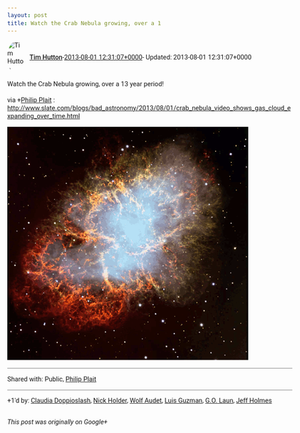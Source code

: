 ```yaml
---
layout: post
title: Watch the Crab Nebula growing, over a 1
---
```


<html><head><meta charset="utf-8"><title>Watch the Crab Nebula growing, over a 13 year period!&lt;br&gt;&lt;br&gt;via &lt;span class=...</title><style>body {font: 11pt Roboto, Arial, sans-serif; max-width: 640px; margin: 24px;}.author-photo {border-radius: 50%; margin-right: 10px; width: 40px;}.author {font-weight: 500;}.main-content {margin: 15px 0 15px;}.post-title {font-weight: bold;}.location {display: block; margin-top: 15px;}.location img {float: left; margin-right: 5px; width: 20px;}.media-link {display: inline-block; max-width: 100%; vertical-align: top;}.media-link p {margin-top: 5px; max-height: 4em; overflow: scroll;}.media {max-height: 100vh; max-width: 100%;}.video-placeholder {background: black; display: flex; height: 300px; max-width: 100%; width: 640px;}.play-icon {border-bottom: 30px solid transparent; border-left: 50px solid white; border-top: 30px solid transparent; color: white; margin: auto;}.album {max-height: 800px; overflow: scroll; width: calc(100vw - 48px);}.album .media-link {margin-right: 5px; max-width: 250px;}.album .media {max-height: 250px;}.link-embed {border-top: 1px solid lightgrey; display: block; margin-top: 20px;}.link-embed img {max-width: 100%;}.inline-link-embed {display: block;}.inline-link-embed img {vertical-align: middle;}.link-title {display: inline-block; font-size: medium; font-weight: 300; padding-left: 1em;}.reshare-attribution {display: block; font-weight: bold; margin-bottom: 10px;}.poll-image {margin-bottom: 5px; max-height: 300px; max-width: 500px;}.poll-choice {align-items: center; display: flex; margin-bottom: 5px; max-width: 500px;}.poll-choice-percentage {background-color: lightblue; height: 100%; left: 0; position: absolute; z-index: -1;}.poll-choice-selected {margin-right: 5px;}.poll-choice-results {border: 1px solid lightgray; border-radius: 5px; display: flex; line-height: 40px; overflow: hidden; padding: 0 8px; position: relative;}.poll-choice-results, .poll-choice-description {flex-grow: 1; margin-right: 10px;}.poll-choice-image {width: 100%;}.poll-choice-image, .poll-choice-image img {max-height: 40px; max-width: 100px;}.poll-choice-votes {max-height: 100px; overflow: auto;}.plus-entity-embed {color: black; display: block; text-decoration: none;}.plus-entity-embed-cover-photo {max-height: 300px; max-width: 100%;}.plus-entity-embed-info {padding: 0 1em 1em;}.plus-entity-embed-info h2 {font-weight: 500; margin: 10px 0;}.plus-entity-embed-info p {font-size: small; margin: 0;}.collection-owner-avatar {border-radius: 50%; border: 2px solid white; height: 40px; margin-top: -22px;}.visibility {padding: 1em 0; border-top: 1px solid grey;}.post-activity {padding: 1em 0; border-top: 1px solid grey;}.comments {border-top: 1px solid gray; padding-top: 1em;}.comment + .comment {margin-top: 1em;}.comment .media-link, .comment .inline-link-embed {margin-top: 5px;}</style></head><body><div style="margin-bottom:1em;"><div style="display:flex; align-items:center"><img class="author-photo" src="https://lh4.googleusercontent.com/-epo4ZZKNqEw/AAAAAAAAAAI/AAAAAAAAVSU/qu3LpcHEnoQ/s64-c/photo.jpg" alt="Tim Hutton"><a href="https://plus.google.com/+TimHutton" target="_blank" class="author">Tim Hutton</a> - <a target="_blank" href="https://plus.google.com/+TimHutton/posts/GhH4TbPM5QF">2013-08-01 12:31:07+0000</a><span> - Updated: 2013-08-01 12:31:07+0000</span></div><div class="main-content">Watch the Crab Nebula growing, over a 13 year period!<br><br>via <span class="proflinkWrapper"><span class="proflinkPrefix">+</span><a class="proflink bidi_isolate" href="https://plus.google.com/108952536790629690817" oid="108952536790629690817" >Philip Plait</a></span> : <a rel="nofollow" target="_blank" href="http://www.slate.com/blogs/bad_astronomy/2013/08/01/crab_nebula_video_shows_gas_cloud_expanding_over_time.html" class="ot-anchor bidi_isolate" jslog="10929; track:click" dir="ltr">http://www.slate.com/blogs/bad_astronomy/2013/08/01/crab_nebula_video_shows_gas_cloud_expanding_over_time.html</a></div><a href="/assets/crab_nebula_growing.gif" target="_blank" class="media-link"><img src="/assets/crab_nebula_growing.gif" alt="Image" class="media"></a></div><div class="visibility">Shared with: Public, <a href="https://plus.google.com/108952536790629690817">Philip Plait</a></div><div class="post-activity"><div class="plus-oners">+1'd by: <a href="https://plus.google.com/+ClaudiaDoppioslash">Claudia Doppioslash</a>, <a href="https://plus.google.com/+NickHolder">Nick Holder</a>, <a href="https://plus.google.com/+WolfAudet">Wolf Audet</a>, <a href="https://plus.google.com/+LuisGuzmanJr">Luis Guzman</a>, <a href="https://plus.google.com/+GOLaun">G.O. Laun</a>, <a href="https://plus.google.com/+JeffHolmes">Jeff Holmes</a></div></div></body></html>

<i>This post was originally on Google+</i>
